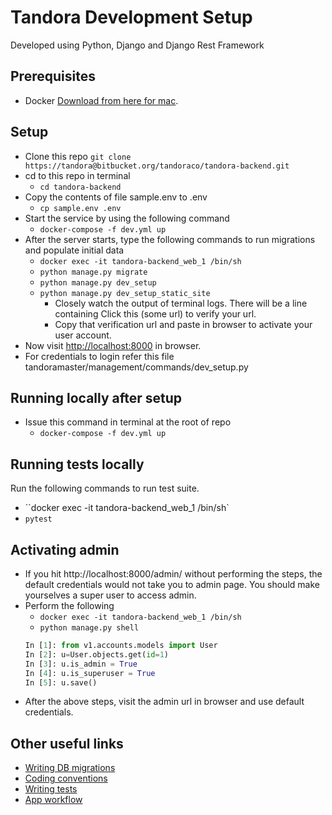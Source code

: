 # Tandora Development Setup

Developed using Python, Django and Django Rest Framework

## Prerequisites

- Docker [Download from here for mac](https://download.docker.com/mac/stable/Docker.dmg).

## Setup

- Clone this repo
    `git clone https://tandora@bitbucket.org/tandoraco/tandora-backend.git`
- cd to this repo in terminal
    - `cd tandora-backend`
- Copy the contents of file sample.env to .env
    - `cp sample.env .env`
- Start the service by using the following command
    - `docker-compose -f dev.yml up`
- After the server starts, type the following commands to run migrations and populate initial data
    - `docker exec -it tandora-backend_web_1 /bin/sh`
    - `python manage.py migrate`
    - `python manage.py dev_setup`
    - `python manage.py dev_setup_static_site`
        - Closely watch the output of terminal logs. There will be a line containing Click this (some url) to verify your url.
        - Copy that verification url and paste in browser to activate your user account.
- Now visit [http://localhost:8000](http://localhost:8000) in browser.
- For credentials to login refer this file tandoramaster/management/commands/dev_setup.py


## Running locally after setup
- Issue this command in terminal at the root of repo
    - `docker-compose -f dev.yml up`

## Running tests locally

Run the following commands to run test suite.
- ``docker exec -it tandora-backend_web_1 /bin/sh`
- `pytest`

## Activating admin
-  If you hit http://localhost:8000/admin/ without performing the steps, the default credentials would not take you
to admin page. You should make yourselves a super user to access admin.
- Perform the following
    - `docker exec -it tandora-backend_web_1 /bin/sh`
    - `python manage.py shell`
    ```python
    In [1]: from v1.accounts.models import User
    In [2]: u=User.objects.get(id=1)
    In [3]: u.is_admin = True
    In [4]: u.is_superuser = True
    In [5]: u.save()
    ```
- After the above steps, visit the admin url in browser and use default credentials.

## Other useful links

- [Writing DB migrations](https://bitbucket.org/tandoraco/tandora-backend/wiki/DB%20migrations)
- [Coding conventions](https://bitbucket.org/tandoraco/tandora-backend/wiki/Coding%20conventions)
- [Writing tests](https://bitbucket.org/tandoraco/tandora-backend/wiki/Writing%20tests)
- [App workflow](https://bitbucket.org/tandoraco/tandora-backend/wiki/Workflow%20of%20app)
